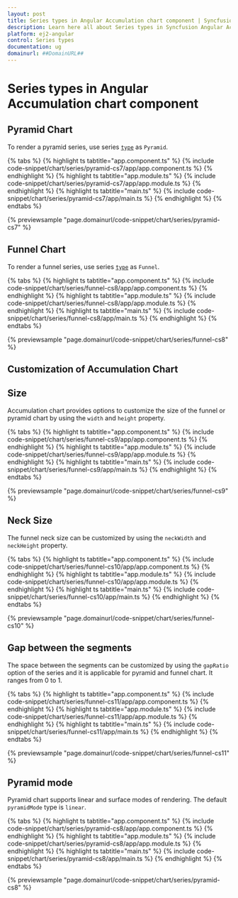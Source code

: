 ```yaml
---
layout: post
title: Series types in Angular Accumulation chart component | Syncfusion
description: Learn here all about Series types in Syncfusion Angular Accumulation chart component of Syncfusion Essential JS 2 and more.
platform: ej2-angular
control: Series types 
documentation: ug
domainurl: ##DomainURL##
---
```


# Series types in Angular Accumulation chart component

<!-- markdownlint-disable MD036 -->

## Pyramid Chart

To render a pyramid series, use series [`type`](https://ej2.syncfusion.com/angular/documentation/api/accumulation-chart/accumulationSeries/#type) as `Pyramid`.

{% tabs %}
{% highlight ts tabtitle="app.component.ts" %}
{% include code-snippet/chart/series/pyramid-cs7/app/app.component.ts %}
{% endhighlight %}
{% highlight ts tabtitle="app.module.ts" %}
{% include code-snippet/chart/series/pyramid-cs7/app/app.module.ts %}
{% endhighlight %}
{% highlight ts tabtitle="main.ts" %}
{% include code-snippet/chart/series/pyramid-cs7/app/main.ts %}
{% endhighlight %}
{% endtabs %}
  
{% previewsample "page.domainurl/code-snippet/chart/series/pyramid-cs7" %}

## Funnel Chart

To render a funnel series, use series [`type`](https://ej2.syncfusion.com/angular/documentation/api/accumulation-chart/accumulationSeries/#type) as `Funnel`.

{% tabs %}
{% highlight ts tabtitle="app.component.ts" %}
{% include code-snippet/chart/series/funnel-cs8/app/app.component.ts %}
{% endhighlight %}
{% highlight ts tabtitle="app.module.ts" %}
{% include code-snippet/chart/series/funnel-cs8/app/app.module.ts %}
{% endhighlight %}
{% highlight ts tabtitle="main.ts" %}
{% include code-snippet/chart/series/funnel-cs8/app/main.ts %}
{% endhighlight %}
{% endtabs %}
  
{% previewsample "page.domainurl/code-snippet/chart/series/funnel-cs8" %}

## Customization of Accumulation Chart

## Size

Accumulation chart provides options to customize the size of the funnel or pyramid chart by using the  `width` and `height` property.

{% tabs %}
{% highlight ts tabtitle="app.component.ts" %}
{% include code-snippet/chart/series/funnel-cs9/app/app.component.ts %}
{% endhighlight %}
{% highlight ts tabtitle="app.module.ts" %}
{% include code-snippet/chart/series/funnel-cs9/app/app.module.ts %}
{% endhighlight %}
{% highlight ts tabtitle="main.ts" %}
{% include code-snippet/chart/series/funnel-cs9/app/main.ts %}
{% endhighlight %}
{% endtabs %}
  
{% previewsample "page.domainurl/code-snippet/chart/series/funnel-cs9" %}

## Neck Size

The funnel neck size can be customized by using the `neckWidth` and `neckHeight` property.

{% tabs %}
{% highlight ts tabtitle="app.component.ts" %}
{% include code-snippet/chart/series/funnel-cs10/app/app.component.ts %}
{% endhighlight %}
{% highlight ts tabtitle="app.module.ts" %}
{% include code-snippet/chart/series/funnel-cs10/app/app.module.ts %}
{% endhighlight %}
{% highlight ts tabtitle="main.ts" %}
{% include code-snippet/chart/series/funnel-cs10/app/main.ts %}
{% endhighlight %}
{% endtabs %}
  
{% previewsample "page.domainurl/code-snippet/chart/series/funnel-cs10" %}

## Gap between the segments

The space between the segments can be customized by using the `gapRatio` option of the series and
it is applicable for pyramid and funnel chart. It ranges from 0 to 1.

{% tabs %}
{% highlight ts tabtitle="app.component.ts" %}
{% include code-snippet/chart/series/funnel-cs11/app/app.component.ts %}
{% endhighlight %}
{% highlight ts tabtitle="app.module.ts" %}
{% include code-snippet/chart/series/funnel-cs11/app/app.module.ts %}
{% endhighlight %}
{% highlight ts tabtitle="main.ts" %}
{% include code-snippet/chart/series/funnel-cs11/app/main.ts %}
{% endhighlight %}
{% endtabs %}
  
{% previewsample "page.domainurl/code-snippet/chart/series/funnel-cs11" %}

## Pyramid mode

Pyramid chart supports linear and surface modes of rendering. The default `pyramidMode` type is `linear`.

{% tabs %}
{% highlight ts tabtitle="app.component.ts" %}
{% include code-snippet/chart/series/pyramid-cs8/app/app.component.ts %}
{% endhighlight %}
{% highlight ts tabtitle="app.module.ts" %}
{% include code-snippet/chart/series/pyramid-cs8/app/app.module.ts %}
{% endhighlight %}
{% highlight ts tabtitle="main.ts" %}
{% include code-snippet/chart/series/pyramid-cs8/app/main.ts %}
{% endhighlight %}
{% endtabs %}
  
{% previewsample "page.domainurl/code-snippet/chart/series/pyramid-cs8" %}